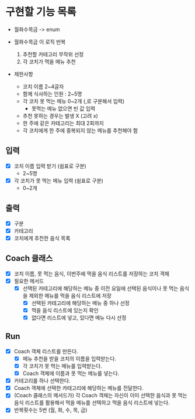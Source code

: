 # 구현할 기능 목록

* 월화수목금 -> enum 

* 월화수목금 이 로직 반복
  1. 추천할 카테고리 무작위 선정
  2. 각 코치가 먹을 메뉴 추천

* 제한사항
  * 코치 이름 2~4글자
  * 함께 식사하는 인원 : 2~5명
  * 각 코치 못 먹는 메뉴 0~2개 (,로 구분해서 입력)
    * 못먹는 메뉴 없으면 빈 값 입력
  * 추천 못하는 경우는 발생 X (고려 x)
  * 한 주에 같은 카테고리는 최대 2회까지
  * 각 코치에게 한 주에 중복되지 않는 메뉴를 추천해야 함

## 입력
- [x] 코치 이름 입력 받기 (쉼표로 구분)
  - 2~5명
- [x] 각 코치가 못 먹는 메뉴 입력 (쉼표로 구분)
  - 0~2개

## 출력
- [x] 구분
- [x] 카테고리
- [x] 코치에게 추천한 음식 목록

## Coach 클래스
- [x] 코치 이름, 못 먹는 음식, 이번주에 먹을 음식 리스트를 저장하는 코치 객체 
- [x] 필요한 메서드
  - [x] 선택된 카테고리에 해당하는 메뉴 중 이전 요일에 선택된 음식이나 못 먹는 음식을 제외한 메뉴를 먹을 음식 리스트에 저장
    - [x] 선택된 카테고리에 해당하는 메뉴 중 하나 선정
    - [x] 먹을 음식 리스트에 있는지 확인
    - [x] 없다면 리스트에 넣고, 있다면 메뉴 다시 선정

## Run
- [x] Coach 객체 리스트를 만든다.
  - [x] 메뉴 추천을 받을 코치의 이름을 입력받는다.
  - [x] 각 코치가 못 먹는 메뉴를 입력받는다.
  - [x] Coach 객체에 이름과 못 먹는 메뉴를 넣는다.
- [x] 카테고리를 하나 선택한다.
- [x] Coach 객체에 선택한 카테고리에 해당하는 메뉴를 전달한다.
- [x] (Coach 클래스의 메서드가) 각 Coach 객체는 자신이 이미 선택한 음식과 못 먹는 음식 리스트를 활용해서 먹을 메뉴를 선택하고 먹을 음식 리스트에 넣는다.
- [x] 반복횟수는 5번 (월, 화, 수, 목, 금)